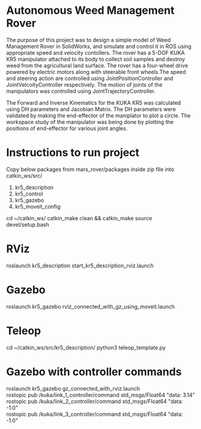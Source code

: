 # Autonomous Weed Management Rover
  The purpose of this project was to design a simple model of Weed Management Rover in SolidWorks, and simulate and control it in ROS using 
  appropriate speed and velocity contollers. The rover has a 5-DOF KUKA KR5 manipulator attached to its body to collect soil samples and destroy weed from the             agricultural land surface. The rover has a four-wheel drive powered by electric motors along with steerable front wheels.The speed and steering action are controlled     using JointPositionController and JointVelcoityController respectively. The motion of joints of the manipulators was controlled using JointTrajectoryController.  
    
  The Forward and Inverse Kinematics for the KUKA KR5 was calculated using DH parameters and Jacobian Matrix. The DH parameters were validated by making the end-effector of the maniplator to plot a circle. The workspace study of the manipulator was being done by plotting the positions of end-effector for various joint angles. 
# Instructions to run project
Copy below packages from mars_rover/packages inside zip file into catkin_ws/src/
1) kr5_description
2) kr5_control
3) kr5_gazebo
4) kr5_moveit_config

cd ~/catkin_ws/
catkin_make clean && catkin_make
source devel/setup.bash

# RViz
roslaunch kr5_description start_kr5_description_rviz.launch

# Gazebo 
roslaunch kr5_gazebo rviz_connected_with_gz_using_moveit.launch

# Teleop
cd ~/catkin_ws/src/kr5_description/
python3 teleop_template.py

# Gazebo with controller commands
roslaunch kr5_gazebo gz_connected_with_rviz.launch  
rostopic pub /kuka/link_1_controller/command std_msgs/Float64 "data: 3.14"  
rostopic pub /kuka/link_2_controller/command std_msgs/Float64 "data: -1.0"  
rostopic pub /kuka/link_3_controller/command std_msgs/Float64 "data: -1.0"
